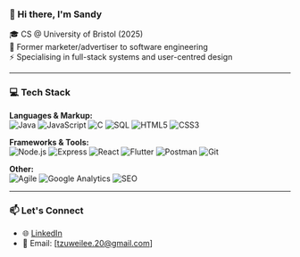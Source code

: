 ### 👋 Hi there, I'm Sandy

🎓 CS @ University of Bristol (2025)    
💼 Former marketer/advertiser to software engineering  
⚡ Specialising in full-stack systems and user-centred design


---

### 💻 Tech Stack

**Languages & Markup:**  
![Java](https://img.shields.io/badge/Java-ED8B00?style=flat&logo=java&logoColor=white)
![JavaScript](https://img.shields.io/badge/JavaScript-F7DF1E?style=flat&logo=javascript&logoColor=black)
![C](https://img.shields.io/badge/C-00599C?style=flat&logo=c&logoColor=white)
![SQL](https://img.shields.io/badge/SQL-336791?style=flat&logo=postgresql&logoColor=white)
![HTML5](https://img.shields.io/badge/HTML5-E34F26?style=flat&logo=html5&logoColor=white)
![CSS3](https://img.shields.io/badge/CSS3-1572B6?style=flat&logo=css3&logoColor=white)

**Frameworks & Tools:**  
![Node.js](https://img.shields.io/badge/Node.js-339933?style=flat&logo=node.js&logoColor=white)
![Express](https://img.shields.io/badge/Express.js-CCCCCC?style=flat&logo=express&logoColor=000)
![React](https://img.shields.io/badge/React-61DAFB?style=flat&logo=react&logoColor=black)
![Flutter](https://img.shields.io/badge/Flutter-02569B?style=flat&logo=flutter&logoColor=white)
![Postman](https://img.shields.io/badge/Postman-FF6C37?style=flat&logo=postman&logoColor=white)
![Git](https://img.shields.io/badge/Git-F05032?style=flat&logo=git&logoColor=white)

**Other:**  
![Agile](https://img.shields.io/badge/Agile-0052CC?style=flat&logo=jira&logoColor=white)
![Google Analytics](https://img.shields.io/badge/Google%20Analytics-E37400?style=flat&logo=googleanalytics&logoColor=white)
![SEO](https://img.shields.io/badge/SEO-10B981?style=flat&logo=searchengineland&logoColor=white)


---

### 📫 Let's Connect

- 🌐 [LinkedIn](https://www.linkedin.com/in/ssweilee)  
- 📮 Email: [tzuweilee.20@gmail.com]  
